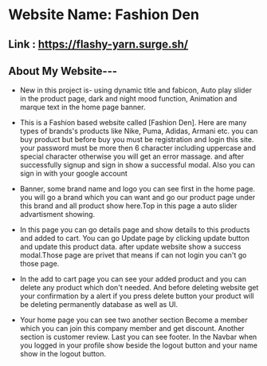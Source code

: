 # Website Name: Fashion Den
## Link : https://flashy-yarn.surge.sh/

## About My Website---

* New in this project is- using dynamic title and fabicon, Auto play slider in the product page, dark and night mood function, Animation and marque text in the home page banner.

* This is a Fashion based website called [Fashion Den]. Here are many types of brands's products like Nike, Puma, Adidas, Armani etc. you can buy product but before buy you must be registration and login this site. your password must be more then 6 character including uppercase and special character otherwise you will get an error massage. and after successfully signup and sign in show a successful modal. Also you can sign in with your google account

* Banner, some brand name and logo you can see first in the home page. you will go a brand which you can want and go our product page under this brand and all product show here.Top in this page a auto slider advartisment showing.

* In this page you can go details page and show details to this products and added to cart. You can go Update page by clicking update button and update this product data. after update website show a success modal.Those page are privet that means if can not login you can't go those page.

* In the add to cart page you can see your added product and you can delete any product which don't needed. And before deleting website get your confirmation by a alert if you press delete button your product will be deleting permanently database as well as UI.

* Your home page you can see two another section Become a member which you can join this company member and get discount. Another section is customer review. Last you can see footer. In the Navbar when you logged in your profile show beside the logout button and your name show in the logout button.
